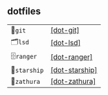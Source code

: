 ## dotfiles

|              |                                                      |
| ------------ | ---------------------------------------------------- |
| 🐙`git`      | [[dot-git]](./src/linux/dot-git/git/)                |
| 🗂️`lsd`      | [[dot-lsd]](./src/linux/dot-lsd/lsd/)                |
| 🗄️`ranger`   | [[dot-ranger]](./src/linux/dot-ranger/ranger/)       |
| 🚀`starship` | [[dot-starship]](./src/linux/dot-starship/starship/) |
| 📖`zathura`  | [[dot-zathura]](./src/linux/dot-zathura/zathura/)    |
